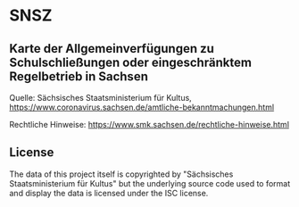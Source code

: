 # SNSZ

## Karte der Allgemeinverfügungen zu Schulschließungen oder eingeschränktem Regelbetrieb in Sachsen

Quelle: Sächsisches Staatsministerium für Kultus, https://www.coronavirus.sachsen.de/amtliche-bekanntmachungen.html

Rechtliche Hinweise: https://www.smk.sachsen.de/rechtliche-hinweise.html

## License

The data of this project itself is copyrighted by
"Sächsisches Staatsministerium für Kultus" but the underlying source code
used to format and display the data is licensed under the ISC license.
